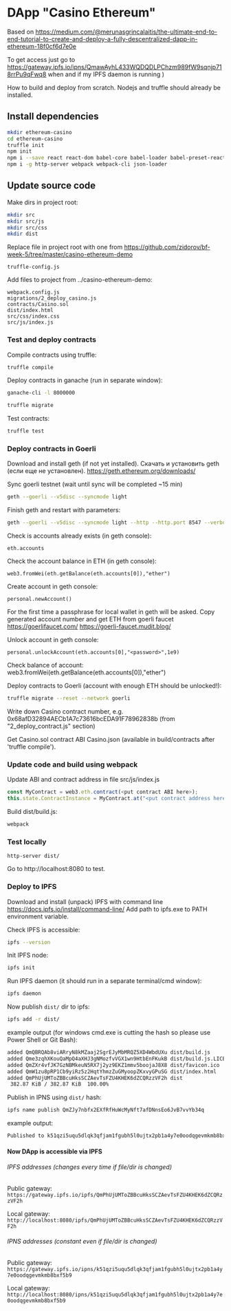 # DApp "Casino Ethereum"
Based on https://medium.com/@merunasgrincalaitis/the-ultimate-end-to-end-tutorial-to-create-and-deploy-a-fully-descentralized-dapp-in-ethereum-18f0cf6d7e0e

To get access just go to
https://gateway.ipfs.io/ipns/QmawAyhL433WQDQDLPChzm989fW9sqnjp718rrPu9qFwq8
when and if my IPFS daemon is running )

How to build and deploy from scratch.
Nodejs and truffle should already be installed.

## Install dependencies
```bash
mkdir ethereum-casino
cd ethereum-casino
truffle init
npm init
npm i --save react react-dom babel-core babel-loader babel-preset-react babel-preset-env css-loader style-loader json-loader web3@0.20.0 babel-polyfill babel-register babel-preset-stage-2 babel-preset-es2015
npm i -g http-server webpack webpack-cli json-loader 
```

## Update source code
Make dirs in project root:
```bash
mkdir src
mkdir src/js
mkdir src/css
mkdir dist
```
Replace file in project root with one from https://github.com/zidorov/bf-week-5/tree/master/casino-ethereum-demo
```
truffle-config.js
```

Add files to project from ../casino-ethereum-demo:
```
webpack.config.js
migrations/2_deploy_casino.js
contracts/Casino.sol
dist/index.html
src/css/index.css
src/js/index.js
```

### Test and deploy contracts
Compile contracts using truffle:
```bash
truffle compile
```

Deploy contracts in ganache (run in separate window):
```bash
ganache-cli -l 8000000
```

```bash
truffle migrate
```

Test contracts:
```bash
truffle test
```

### Deploy contracts in Goerli ###
Download and install geth (if not yet installed).
Скачать и установить geth (если еще не установлен).
https://geth.ethereum.org/downloads/

Sync goerli testnet (wait until sync will be completed ~15 min)
```bash
geth --goerli --v5disc --syncmode light
```

Finish geth and restart with parameters:
```bash
geth --goerli --v5disc --syncmode light --http --http.port 8547 --verbosity 2 --allow-insecure-unlock console
```

Check is accounts already exists (in geth console):
```
eth.accounts
```
Check the account balance in ETH (in geth console):
```
web3.fromWei(eth.getBalance(eth.accounts[0]),"ether")
```

Create account in geth console:
```
personal.newAccount()
```
For the first time a passphrase for local wallet in geth will be asked.
Copy generated account number and get ETH from goerli faucet
https://goerlifaucet.com/
https://goerli-faucet.mudit.blog/

Unlock account in geth console:
```
personal.unlockAccount(eth.accounts[0],"<password>",1e9)
```
Check balance of account:
web3.fromWei(eth.getBalance(eth.accounts[0]),"ether")

Deploy contracts to Goerli (account with enough ETH should be unlocked!):
```bash
truffle migrate --reset --network goerli
```
Write down Casino contract number, e.g. 0x68afD32894AECb1A7c73616bcEDA91F78962838b
(from "2_deploy_contract.js" section)

Get Casino.sol contract ABI Casino.json (available in build/contracts after 'truffle compile').

### Update code and build using webpack
Update ABI and contract address in file src/js/index.js
```js
const MyContract = web3.eth.contract(<put contract ABI here>);
this.state.ContractInstance = MyContract.at("<put contract address here>")
```

Build dist/build.js:
```bash
webpack
```

### Test locally
```
http-server dist/
```
Go to http://localhost:8080 to test.

### Deploy to IPFS
Download and install (unpack) IPFS with command line
https://docs.ipfs.io/install/command-line/
Add path to ipfs.exe to PATH environment variable.

Check IPFS is accessible:
```bash
ipfs --version
```

Init IPFS node:
```bash
ipfs init
```
Run IPFS daemon (it should run in a separate terminal/cmd window):
```bash
ipfs daemon
```

Now publish ```dist/``` dir to ipfs:
```bash
ipfs add -r dist/
```
example output (for windows cmd.exe is cutting the hash so please use Power Shell or Git Bash):
```bash
added QmQBRQAb8viARryN8kMZaaj2SgrEJyMbMRQZ5XD4WbdUXu dist/build.js
added Qme3zqhXKouQaMpQ4aXHJ3gNMozfvVGX1wn9HtbEnFKukB dist/build.js.LICENSE.txt
added QmZXr4vfJK7GzNBMkeuN5RX7j2yz9EKZ1mmv5boojaJ8X8 dist/favicon.ico
added QmW1zu8pRP1Cb9yiRz5z2HqtYhmzZuGMyoopZKxvyGPuSG dist/index.html
added QmPhUjUMToZBBcuHksSCZAevTsFZU4KHEK6dZCQRzzVF2h dist
 382.87 KiB / 382.87 KiB  100.00%
```

Publish in IPNS using ```dist/``` hash:
```bash
ipfs name publish QmZJy7nbfx2EXfRfHuWcMyNft7afDNnsEo6JvB7vvYb34q
```
example output:
```bash
Published to k51qzi5uqu5dlqk3qfjam1fgubh5l0ujtx2pb1a4y7e0oodqgevmkmb8bxf5b9: /ipfs/QmPhUjUMToZBBcuHksSCZAevTsFZU4KHEK6dZCQRzzVF2h
```
#### Now DApp is accessible via IPFS
###### IPFS addresses (changes every time if file/dir is changed)
Public gateway:
```https://gateway.ipfs.io/ipfs/QmPhUjUMToZBBcuHksSCZAevTsFZU4KHEK6dZCQRzzVF2h```

Local gateway:
```http://localhost:8080/ipfs/QmPhUjUMToZBBcuHksSCZAevTsFZU4KHEK6dZCQRzzVF2h```

###### IPNS addresses (constant even if file/dir is changed)
Public gateway:
```https://gateway.ipfs.io/ipns/k51qzi5uqu5dlqk3qfjam1fgubh5l0ujtx2pb1a4y7e0oodqgevmkmb8bxf5b9```

Local gateway:
```http://localhost:8080/ipns/k51qzi5uqu5dlqk3qfjam1fgubh5l0ujtx2pb1a4y7e0oodqgevmkmb8bxf5b9```



